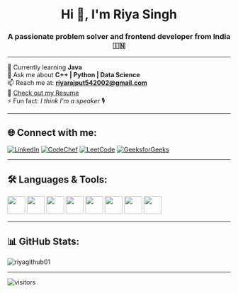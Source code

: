 <h1 align="center">Hi 👋, I'm Riya Singh</h1>
<h3 align="center">A passionate problem solver and frontend developer from India 🇮🇳</h3>

---

🌱 Currently learning **Java**  
💬 Ask me about **C++ | Python | Data Science**  
📫 Reach me at: **riyarajput542002@gmail.com**  
📄 [Check out my Resume](https://drive.google.com/drive/u/0/my-drive)  
⚡ Fun fact: _I think I'm a speaker_ 🎙️  

---

## 🌐 Connect with me:
<p align="left">
<a href="https://linkedin.com/in/riyasingh05" target="_blank"><img src="https://img.shields.io/badge/LinkedIn-blue?logo=linkedin&logoColor=white" alt="LinkedIn"/></a>
<a href="https://www.codechef.com/users/riyarajput5420" target="_blank"><img src="https://img.shields.io/badge/CodeChef-brown?logo=codechef&logoColor=white" alt="CodeChef"/></a>
<a href="https://www.leetcode.com/riya_rajput123" target="_blank"><img src="https://img.shields.io/badge/LeetCode-orange?logo=leetcode&logoColor=white" alt="LeetCode"/></a>
<a href="https://auth.geeksforgeeks.org/user/riyarajput542002" target="_blank"><img src="https://img.shields.io/badge/GeeksforGeeks-darkgreen?logo=geeksforgeeks&logoColor=white" alt="GeeksforGeeks"/></a>
</p>

---

## 🛠️ Languages & Tools:
<p>
<img src="https://cdn.jsdelivr.net/gh/devicons/devicon/icons/cplusplus/cplusplus-original.svg" width="40" height="40"/>
<img src="https://cdn.jsdelivr.net/gh/devicons/devicon/icons/javascript/javascript-original.svg" width="40" height="40"/>
<img src="https://cdn.jsdelivr.net/gh/devicons/devicon/icons/python/python-original.svg" width="40" height="40"/>
<img src="https://cdn.jsdelivr.net/gh/devicons/devicon/icons/react/react-original-wordmark.svg" width="40" height="40"/>
<img src="https://cdn.jsdelivr.net/gh/devicons/devicon/icons/mysql/mysql-original-wordmark.svg" width="40" height="40"/>
<img src="https://cdn.jsdelivr.net/gh/devicons/devicon/icons/mongodb/mongodb-original-wordmark.svg" width="40" height="40"/>
<img src="https://cdn.jsdelivr.net/gh/devicons/devicon/icons/nodejs/nodejs-original-wordmark.svg" width="40" height="40"/>
<img src="https://cdn.jsdelivr.net/gh/devicons/devicon/icons/tensorflow/tensorflow-original.svg" width="40" height="40"/>
</p>

---

## 📊 GitHub Stats:
<p align="left">
<img src="https://github-readme-stats.vercel.app/api/top-langs?username=riyagithub01&show_icons=true&locale=en&layout=compact" alt="riyagithub01"/>
</p>

---

![visitors](https://visitor-badge.glitch.me/badge?page_id=riyagithub01)
